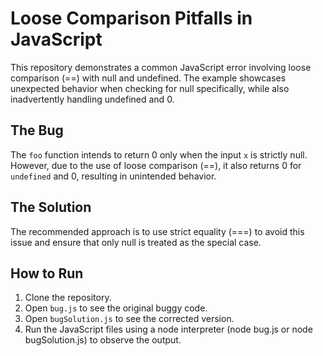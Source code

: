 # Loose Comparison Pitfalls in JavaScript

This repository demonstrates a common JavaScript error involving loose comparison (==) with null and undefined.  The example showcases unexpected behavior when checking for null specifically, while also inadvertently handling undefined and 0.

## The Bug
The `foo` function intends to return 0 only when the input `x` is strictly null. However, due to the use of loose comparison (==), it also returns 0 for `undefined` and 0, resulting in unintended behavior.

## The Solution
The recommended approach is to use strict equality (===) to avoid this issue and ensure that only null is treated as the special case.

## How to Run

1. Clone the repository.
2. Open `bug.js` to see the original buggy code.
3. Open `bugSolution.js` to see the corrected version.
4. Run the JavaScript files using a node interpreter (node bug.js or node bugSolution.js) to observe the output.